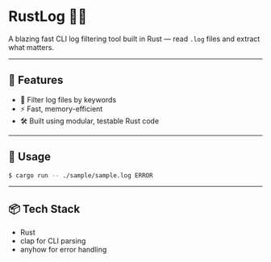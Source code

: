 # RustLog 🦀📜

A blazing fast CLI log filtering tool built in Rust — read `.log` files and extract what matters.

---

## 🔧 Features

- 🧪 Filter log files by keywords
- ⚡ Fast, memory-efficient
- 🛠️ Built using modular, testable Rust code

---

## 🚀 Usage

```bash
$ cargo run -- ./sample/sample.log ERROR
```
---

## 📦 Tech Stack
- Rust
- clap for CLI parsing
- anyhow for error handling